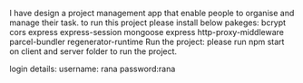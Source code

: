 I have design a project management app that enable people to organise and manage their task.
to run this project please install below pakeges:
bcrypt 
 cors
 express
 express-session
 mongoose
express
 http-proxy-middleware
 parcel-bundler
  regenerator-runtime
Run the project:
please run npm start on client and server folder to run the project.

login details:
username: rana
password:rana
